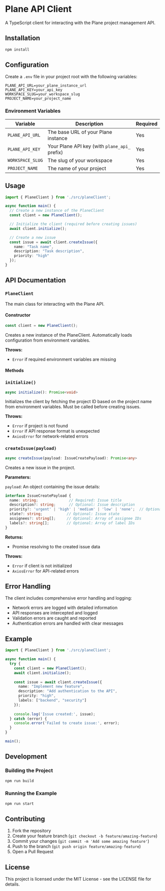 # Plane API Client

A TypeScript client for interacting with the Plane project management API.

## Installation

```bash
npm install
```

## Configuration

Create a `.env` file in your project root with the following variables:

```env
PLANE_API_URL=your_plane_instance_url
PLANE_API_KEY=your_api_key
WORKSPACE_SLUG=your_workspace_slug
PROJECT_NAME=your_project_name
```

### Environment Variables

| Variable | Description | Required |
|----------|-------------|----------|
| `PLANE_API_URL` | The base URL of your Plane instance | Yes |
| `PLANE_API_KEY` | Your Plane API key (with `plane_api_` prefix) | Yes |
| `WORKSPACE_SLUG` | The slug of your workspace | Yes |
| `PROJECT_NAME` | The name of your project | Yes |

## Usage

```typescript
import { PlaneClient } from './src/planeClient';

async function main() {
  // Create a new instance of the PlaneClient
  const client = new PlaneClient();

  // Initialize the client (required before creating issues)
  await client.initialize();

  // Create a new issue
  const issue = await client.createIssue({
    name: "Task name",
    description: "Task description",
    priority: "high"
  });
}
```

## API Documentation

### `PlaneClient`

The main class for interacting with the Plane API.

#### Constructor

```typescript
const client = new PlaneClient();
```

Creates a new instance of the PlaneClient. Automatically loads configuration from environment variables.

**Throws:**
- `Error` if required environment variables are missing

#### Methods

### `initialize()`

```typescript
async initialize(): Promise<void>
```

Initializes the client by fetching the project ID based on the project name from environment variables.
Must be called before creating issues.

**Throws:**
- `Error` if project is not found
- `Error` if API response format is unexpected
- `AxiosError` for network-related errors

### `createIssue(payload)`

```typescript
async createIssue(payload: IssueCreatePayload): Promise<any>
```

Creates a new issue in the project.

**Parameters:**

`payload`: An object containing the issue details:

```typescript
interface IssueCreatePayload {
  name: string;              // Required: Issue title
  description?: string;      // Optional: Issue description
  priority?: 'urgent' | 'high' | 'medium' | 'low' | 'none';  // Optional: Issue priority
  state?: string;           // Optional: Issue state
  assignees?: string[];     // Optional: Array of assignee IDs
  labels?: string[];        // Optional: Array of label IDs
}
```

**Returns:**
- Promise resolving to the created issue data

**Throws:**
- `Error` if client is not initialized
- `AxiosError` for API-related errors

## Error Handling

The client includes comprehensive error handling and logging:

- Network errors are logged with detailed information
- API responses are intercepted and logged
- Validation errors are caught and reported
- Authentication errors are handled with clear messages

## Example

```typescript
import { PlaneClient } from './src/planeClient';

async function main() {
  try {
    const client = new PlaneClient();
    await client.initialize();
    
    const issue = await client.createIssue({
      name: "Implement new feature",
      description: "Add authentication to the API",
      priority: "high",
      labels: ["backend", "security"]
    });
    
    console.log('Issue created:', issue);
  } catch (error) {
    console.error('Failed to create issue:', error);
  }
}

main();
```

## Development

### Building the Project

```bash
npm run build
```

### Running the Example

```bash
npm run start
```

## Contributing

1. Fork the repository
2. Create your feature branch (`git checkout -b feature/amazing-feature`)
3. Commit your changes (`git commit -m 'Add some amazing feature'`)
4. Push to the branch (`git push origin feature/amazing-feature`)
5. Open a Pull Request

## License

This project is licensed under the MIT License - see the LICENSE file for details. 